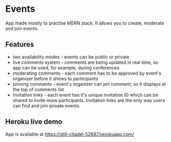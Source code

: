 # Events
App made mostly to practise MERN stack. It allows you to create, moderate and join events.

## Features
- two availability modes - events can be public or private
- live comments system - comments are being updated in real time, so app can be used, for example, during conferences
- moderating comments - each comment has to be approved by event's organizer before it shows to participants
- pinning comments - event's organizer can pin comment, so it displays at the top of comments list
- invitation links - each event has it's unique invitation ID which can be shared to invite more participants. Invitation links are the only way users can find and join private events.

## Heroku live demo
App is available at https://still-citadel-52687.herokuapp.com/
